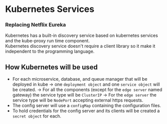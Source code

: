 # Kubernetes Services
### Replacing Netflix Eureka
Kubernetes has a built-in discovery service based on kubernetes services and the kube-proxy run time component.<br>
Kubernetes discovery service doesn't require a client library so it make it independent to the programming language.<br>

## How Kubernetes will be used
- For each microservice, database, and queue manager that will be deployed in kube
    -> one `deployment object` and one `service object` will be created.
    -> For all the components (except for the `edge server` named gateway) the service type will be `ClusterIP`
    -> For the `edge server` the service type will be `NodePort` accepting external https requests.
- The config server will use  a `configMap` containing the configuration files.
- To hold credentials for the config server and its clients will be created a `secret object` for each.